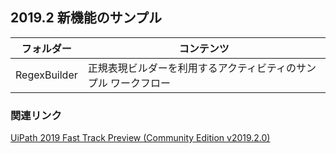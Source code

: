 ## 2019.2 新機能のサンプル

| フォルダー | コンテンツ |
| --- | --- |
| RegexBuilder | 正規表現ビルダーを利用するアクティビティのサンプル ワークフロー |

### 関連リンク
[UiPath 2019 Fast Track Preview (Community Edition v2019.2.0)](https://forum.uipath.com/t/uipath-2019-fast-track-preview-community-edition-v2019-2-0/95695)